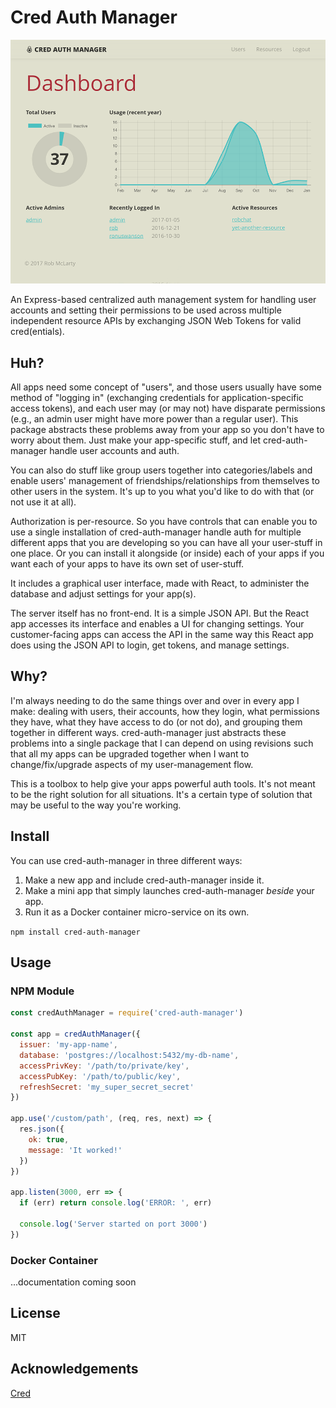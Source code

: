 # Cred Auth Manager

![screenshot](screenshot.png)

An Express-based centralized auth management system for handling user accounts
and setting their permissions to be used across multiple independent resource
APIs by exchanging JSON Web Tokens for valid cred(entials).

## Huh?

All apps need some concept of "users", and those users usually have some method
of "logging in" (exchanging credentials for application-specific access tokens),
and each user may (or may not) have disparate permissions (e.g., an admin user
might have more power than a regular user). This package abstracts these
problems away from your app so you don't have to worry about them. Just make
your app-specific stuff, and let cred-auth-manager handle user accounts and auth.

You can also do stuff like group users together into categories/labels and
enable users' management of friendships/relationships from themselves to other
users in the system. It's up to you what you'd like to do with that (or not use
it at all).

Authorization is per-resource. So you have controls that can enable you to use
a single installation of cred-auth-manager handle auth for multiple different
apps that you are developing so you can have all your user-stuff in one place.
Or you can install it alongside (or inside) each of your apps if you want each
of your apps to have its own set of user-stuff.

It includes a graphical user interface, made with React, to administer the
database and adjust settings for your app(s).

The server itself has no front-end. It is a simple JSON API. But the React app
accesses its interface and enables a UI for changing settings. Your
customer-facing apps can access the API in the same way this React app does
using the JSON API to login, get tokens, and manage settings.

## Why?

I'm always needing to do the same things over and over in every app I make:
dealing with users, their accounts, how they login, what permissions they have,
what they have access to do (or not do), and grouping them together in different
ways. cred-auth-manager just abstracts these problems into a single package
that I can depend on using revisions such that all my apps can be upgraded
together when I want to change/fix/upgrade aspects of my user-management flow.

This is a toolbox to help give your apps powerful auth tools. It's not meant to
be the right solution for all situations. It's a certain type of solution that
may be useful to the way you're working.

## Install

You can use cred-auth-manager in three different ways:

1. Make a new app and include cred-auth-manager inside it.
2. Make a mini app that simply launches cred-auth-manager *beside* your app.
3. Run it as a Docker container micro-service on its own.

`npm install cred-auth-manager`

## Usage

### NPM Module

```javascript
const credAuthManager = require('cred-auth-manager')

const app = credAuthManager({
  issuer: 'my-app-name',
  database: 'postgres://localhost:5432/my-db-name',
  accessPrivKey: '/path/to/private/key',
  accessPubKey: '/path/to/public/key',
  refreshSecret: 'my_super_secret_secret'
})

app.use('/custom/path', (req, res, next) => {
  res.json({
    ok: true,
    message: 'It worked!'
  })
})

app.listen(3000, err => {
  if (err) return console.log('ERROR: ', err)

  console.log('Server started on port 3000')
})
```

### Docker Container

...documentation coming soon

## License

MIT

## Acknowledgements

[Cred](https://github.com/robmclarty/cred)
